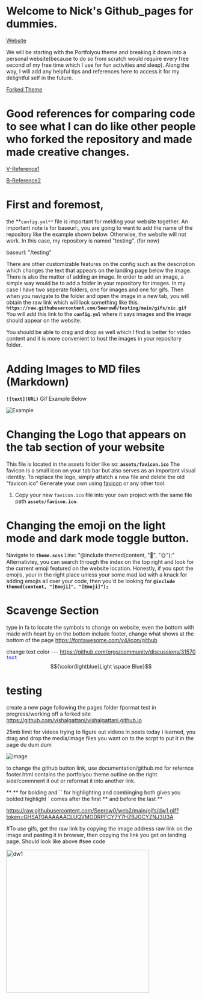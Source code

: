 # Welcome to Nick's Github_pages for dummies.

[Website](https://seerow0.github.io/testing/)

We will be starting with the Portfolyou theme and breaking it down into a personal website(because to do so from scratch would require every free second of my free time which I use for fun activities and sleep). Along the way, I will add any helpful tips and references here to access it for my delightful self in the future. 

[Forked Theme](https://youssefraafatnasry.github.io/portfolYOU/docs/)

# Good references for comparing code to see what I can do like other people who forked the repository and made made creative changes.
[V-Reference1](https://github.com/vishalgattani/vishalgattani.github.io)

[B-Reference2]( https://github.com/bernhardrieder/bernhardrieder.github.io)

# First and foremost, 
the **`config.yml**` file is important for melding your website together. An important note is for baseurl:, you are going to want to add the name of the repository like the example shown below. Otherwise, the website will not work. In this case, my repository is named "testing". (for now)

baseurl: "/testing" 

There are other customizable features on the config such as the description which changes the text that appears on the landing page below the image. There is also the matter of adding an image. In order to add an image, a simple way would be to add a folder in your repository for images. In my case I have two seperate folders, one for images and one for gifs. Then when you navigate to the folder and open the image in a new tab, you will obtain the raw link which will look something like this.  **`https://raw.githubusercontent.com/Seerow0/testing/main/gifs/nic.gif`**
You will add this link to the **`config.yml`** where it says images and the image should appear on the website.

You should be able to drag and drop as well which I find is better for video content and it is more convenient to host the images in your repository folder. 

# Adding Images to MD files (Markdown)
**`![text](URL)`** Gif Example Below


![Example](https://github.com/Seerow0/testing/blob/main/gifs/nic.gif)

# Changing the Logo that appears on the tab section of your website

This file is located in the assets folder like so: **`assets/favicon.ico`**
The favicon is a small icon on your tab bar but also serves as an important visual identity. 
To replace the logo, simply attatch a new file and delete the old "favicon.ico" 
Generate your own using [favicon](https://favicon.io/) or any other tool.
1. Copy your new `favicon.ico` file into your own project with the same file path **`assets/favicon.ico`**.

# Changing the emoji on the light mode and dark mode toggle button.

Navigate to **`theme.scss`** 
Line: "@include themed(content, "🌙", "🌞");"
Alternativley, you can search through the index on the top right and look for the current emoji featured on the website location. Honestly, if you spot the emojis, your in the right place unless your some mad lad with a knack for adding emojis all over your code, then you'd be looking for **`@include themed(content, "[Emoji]", "[Emoji]");`**




# Scavenge Section

type in fa to locate the symbols to change on website, even the bottom with made with heart by on the bottom
include footer, change what shows at the bottom of the page
https://fontawesome.com/v4/icon/github


change text color --- https://github.com/orgs/community/discussions/31570  <code style="color : blue">text</code>
$${\color{lightblue}Light \space Blue}$$
# testing

create a new page following the pages folder fpormat
test in progress/working off a forked site
https://github.com/vishalgattani/vishalgattani.github.io


25mb limit for videos 
trying to figure out videos in posts
today i learned, you drag and drop the media/image files you want on to the scrpt to put it in the page du dum dum


![image](https://github.com/Seerow0/web2/assets/92154813/1b9572da-10a3-4cbf-8e61-b2b7caca2a9e)

to change the github button link, use documentation/github.md for refernce footer.html contains the portfolyou theme outline on the right side/commnent it out or reformat it into another link.


** ** for bolding and `` for highlighting and combinging both gives you bolded highlight ` comes after the first ** and before the last **


https://raw.githubusercontent.com/Seerow0/web2/main/gifs/dw1.gif?token=GHSAT0AAAAAACLUQVMODRPFCY7Y7HZBJGCYZNJ3U3A


#To use gifs, get the raw link by copying the image address raw link on the image and pasting it in browser, then copying the link you get on landing page. Should look like above
#see code

<img width="380" alt="dw1" src="https://raw.githubusercontent.com/Seerow0/web2/main/gifs/dw1.gif?token=GHSAT0AAAAAACLUQVMODRPFCY7Y7HZBJGCYZNJ3U3A">
